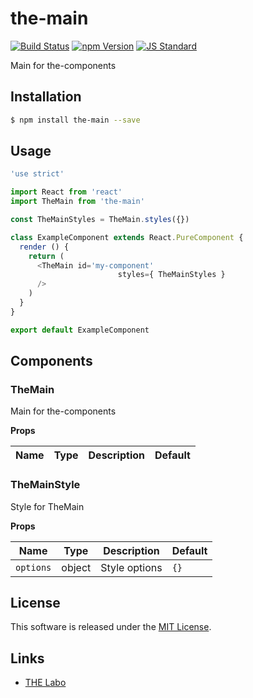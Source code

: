 the-main
==========

<!---
This file is generated by ape-tmpl. Do not update manually.
--->

<!-- Badge Start -->
<a name="badges"></a>

[![Build Status][bd_travis_shield_url]][bd_travis_url]
[![npm Version][bd_npm_shield_url]][bd_npm_url]
[![JS Standard][bd_standard_shield_url]][bd_standard_url]

[bd_repo_url]: https://github.com/the-labo/the-main
[bd_travis_url]: http://travis-ci.org/the-labo/the-main
[bd_travis_shield_url]: http://img.shields.io/travis/the-labo/the-main.svg?style=flat
[bd_travis_com_url]: http://travis-ci.com/the-labo/the-main
[bd_travis_com_shield_url]: https://api.travis-ci.com/the-labo/the-main.svg?token=
[bd_license_url]: https://github.com/the-labo/the-main/blob/master/LICENSE
[bd_codeclimate_url]: http://codeclimate.com/github/the-labo/the-main
[bd_codeclimate_shield_url]: http://img.shields.io/codeclimate/github/the-labo/the-main.svg?style=flat
[bd_codeclimate_coverage_shield_url]: http://img.shields.io/codeclimate/coverage/github/the-labo/the-main.svg?style=flat
[bd_gemnasium_url]: https://gemnasium.com/the-labo/the-main
[bd_gemnasium_shield_url]: https://gemnasium.com/the-labo/the-main.svg
[bd_npm_url]: http://www.npmjs.org/package/the-main
[bd_npm_shield_url]: http://img.shields.io/npm/v/the-main.svg?style=flat
[bd_standard_url]: http://standardjs.com/
[bd_standard_shield_url]: https://img.shields.io/badge/code%20style-standard-brightgreen.svg

<!-- Badge End -->


<!-- Description Start -->
<a name="description"></a>

Main for the-components

<!-- Description End -->


<!-- Overview Start -->
<a name="overview"></a>



<!-- Overview End -->


<!-- Sections Start -->
<a name="sections"></a>

<!-- Section from "doc/guides/01.Installation.md.hbs" Start -->

<a name="section-doc-guides-01-installation-md"></a>

Installation
-----

```bash
$ npm install the-main --save
```


<!-- Section from "doc/guides/01.Installation.md.hbs" End -->

<!-- Section from "doc/guides/02.Usage.md.hbs" Start -->

<a name="section-doc-guides-02-usage-md"></a>

Usage
---------

```javascript
'use strict'

import React from 'react'
import TheMain from 'the-main'

const TheMainStyles = TheMain.styles({})

class ExampleComponent extends React.PureComponent {
  render () {
    return (
      <TheMain id='my-component'
                        styles={ TheMainStyles }
      />
    )
  }
}

export default ExampleComponent

```


<!-- Section from "doc/guides/02.Usage.md.hbs" End -->

<!-- Section from "doc/guides/03.Components.md.hbs" Start -->

<a name="section-doc-guides-03-components-md"></a>

Components
-----------

### TheMain

Main for the-components

**Props**

| Name | Type | Description | Default |
| --- | --- | ---- | ---- |
### TheMainStyle

Style for TheMain

**Props**

| Name | Type | Description | Default |
| --- | --- | ---- | ---- |
| `options` | object  | Style options | `{}` |


<!-- Section from "doc/guides/03.Components.md.hbs" End -->


<!-- Sections Start -->


<!-- LICENSE Start -->
<a name="license"></a>

License
-------
This software is released under the [MIT License](https://github.com/the-labo/the-main/blob/master/LICENSE).

<!-- LICENSE End -->


<!-- Links Start -->
<a name="links"></a>

Links
------

+ [THE Labo][t_h_e_labo_url]

[t_h_e_labo_url]: https://github.com/the-labo

<!-- Links End -->
